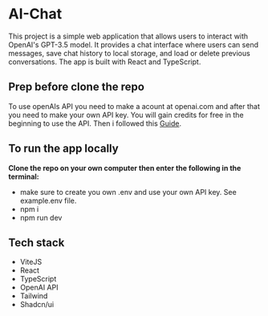 # AI-Chat

This project is a simple web application that allows users to interact with OpenAI's GPT-3.5 model. It provides a chat interface where users can send messages, save chat history to local storage, and load or delete previous conversations. The app is built with React and TypeScript.

## Prep before clone the repo

To use openAIs API you need to make a acount at openai.com and after that you need to make your own API key. You will gain credits for free in the beginning to use the API. Then i followed this [Guide](https://platform.openai.com/docs/quickstart).

## To run the app locally

**Clone the repo on your own computer then enter the following in the terminal:**

- make sure to create you own .env and use your own API key. See example.env file.
- npm i
- npm run dev

## Tech stack

- ViteJS
- React
- TypeScript
- OpenAI API
- Tailwind
- Shadcn/ui
